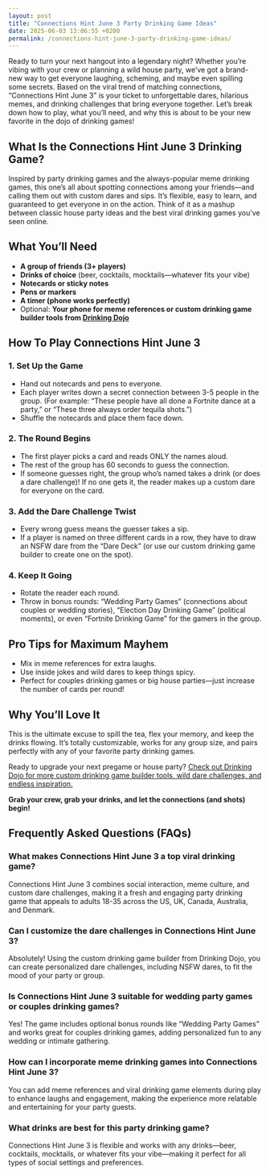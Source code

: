 ```yaml
---
layout: post
title: "Connections Hint June 3 Party Drinking Game Ideas"
date: 2025-06-03 13:06:55 +0200
permalink: /connections-hint-june-3-party-drinking-game-ideas/
---
```

Ready to turn your next hangout into a legendary night? Whether you’re vibing with your crew or planning a wild house party, we’ve got a brand-new way to get everyone laughing, scheming, and maybe even spilling some secrets. Based on the viral trend of matching connections, “Connections Hint June 3” is your ticket to unforgettable dares, hilarious memes, and drinking challenges that bring everyone together. Let’s break down how to play, what you’ll need, and why this is about to be your new favorite in the dojo of drinking games!

## What Is the Connections Hint June 3 Drinking Game?

Inspired by party drinking games and the always-popular meme drinking games, this one’s all about spotting connections among your friends—and calling them out with custom dares and sips. It’s flexible, easy to learn, and guaranteed to get everyone in on the action. Think of it as a mashup between classic house party ideas and the best viral drinking games you’ve seen online.

## What You’ll Need

- **A group of friends (3+ players)**
- **Drinks of choice** (beer, cocktails, mocktails—whatever fits your vibe)
- **Notecards or sticky notes**
- **Pens or markers**
- **A timer (phone works perfectly)**
- Optional: **Your phone for meme references or custom drinking game builder tools from [Drinking Dojo](https://drinkingdojo.com)**

## How To Play Connections Hint June 3

### 1. Set Up the Game

- Hand out notecards and pens to everyone.
- Each player writes down a secret connection between 3-5 people in the group. (For example: “These people have all done a Fortnite dance at a party,” or “These three always order tequila shots.”)
- Shuffle the notecards and place them face down.

### 2. The Round Begins

- The first player picks a card and reads ONLY the names aloud.
- The rest of the group has 60 seconds to guess the connection.
- If someone guesses right, the group who’s named takes a drink (or does a dare challenge)! If no one gets it, the reader makes up a custom dare for everyone on the card.

### 3. Add the Dare Challenge Twist

- Every wrong guess means the guesser takes a sip.
- If a player is named on three different cards in a row, they have to draw an NSFW dare from the “Dare Deck” (or use our custom drinking game builder to create one on the spot).

### 4. Keep It Going

- Rotate the reader each round.
- Throw in bonus rounds: “Wedding Party Games” (connections about couples or wedding stories), “Election Day Drinking Game” (political moments), or even “Fortnite Drinking Game” for the gamers in the group.

## Pro Tips for Maximum Mayhem

- Mix in meme references for extra laughs.
- Use inside jokes and wild dares to keep things spicy.
- Perfect for couples drinking games or big house parties—just increase the number of cards per round!

## Why You’ll Love It

This is the ultimate excuse to spill the tea, flex your memory, and keep the drinks flowing. It’s totally customizable, works for any group size, and pairs perfectly with any of your favorite party drinking games.

Ready to upgrade your next pregame or house party? [Check out Drinking Dojo for more custom drinking game builder tools, wild dare challenges, and endless inspiration.](https://drinkingdojo.com)

**Grab your crew, grab your drinks, and let the connections (and shots) begin!**

## Frequently Asked Questions (FAQs)

### What makes Connections Hint June 3 a top viral drinking game?

Connections Hint June 3 combines social interaction, meme culture, and custom dare challenges, making it a fresh and engaging party drinking game that appeals to adults 18-35 across the US, UK, Canada, Australia, and Denmark.

### Can I customize the dare challenges in Connections Hint June 3?

Absolutely! Using the custom drinking game builder from Drinking Dojo, you can create personalized dare challenges, including NSFW dares, to fit the mood of your party or group.

### Is Connections Hint June 3 suitable for wedding party games or couples drinking games?

Yes! The game includes optional bonus rounds like “Wedding Party Games” and works great for couples drinking games, adding personalized fun to any wedding or intimate gathering.

### How can I incorporate meme drinking games into Connections Hint June 3?

You can add meme references and viral drinking game elements during play to enhance laughs and engagement, making the experience more relatable and entertaining for your party guests.

### What drinks are best for this party drinking game?

Connections Hint June 3 is flexible and works with any drinks—beer, cocktails, mocktails, or whatever fits your vibe—making it perfect for all types of social settings and preferences.

<script type="application/ld+json">
{
  "@context": "https://schema.org",
  "@type": "BlogPosting",
  "headline": "Connections Hint June 3 Party Drinking Game Ideas",
  "description": "Discover how to play the viral Connections Hint June 3 drinking game with custom dares, meme references, and party drinking game twists. Perfect for house parties, weddings, and couples drinking games.",
  "author": {
    "@type": "Person",
    "name": "Drinking Dojo"
  },
  "datePublished": "2024-06-01",
  "mainEntityOfPage": {
    "@type": "WebPage",
    "@id": "https://drinkingdojo.com/blog/connections-hint-june-3-party-drinking-game-ideas"
  },
  "inLanguage": "en-US",
  "keywords": "drinking games, party drinking games, custom drinking game builder, dare challenges, viral drinking games, meme drinking games, fortnite drinking game, inauguration day drinking game, NSFW dares, election day drinking game, wedding party games, couples drinking games, house party ideas, drinking challenges",
  "publisher": {
    "@type": "Person",
    "name": "Drinking Dojo"
  }
}
</script>

<script type="application/ld+json">
{
  "@context": "https://schema.org",
  "@type": "FAQPage",
  "mainEntity": [
    {
      "@type": "Question",
      "name": "What makes Connections Hint June 3 a top viral drinking game?",
      "acceptedAnswer": {
        "@type": "Answer",
        "text": "Connections Hint June 3 combines social interaction, meme culture, and custom dare challenges, making it a fresh and engaging party drinking game that appeals to adults 18-35 across the US, UK, Canada, Australia, and Denmark."
      }
    },
    {
      "@type": "Question",
      "name": "Can I customize the dare challenges in Connections Hint June 3?",
      "acceptedAnswer": {
        "@type": "Answer",
        "text": "Absolutely! Using the custom drinking game builder from Drinking Dojo, you can create personalized dare challenges, including NSFW dares, to fit the mood of your party or group."
      }
    },
    {
      "@type": "Question",
      "name": "Is Connections Hint June 3 suitable for wedding party games or couples drinking games?",
      "acceptedAnswer": {
        "@type": "Answer",
        "text": "Yes! The game includes optional bonus rounds like “Wedding Party Games” and works great for couples drinking games, adding personalized fun to any wedding or intimate gathering."
      }
    },
    {
      "@type": "Question",
      "name": "How can I incorporate meme drinking games into Connections Hint June 3?",
      "acceptedAnswer": {
        "@type": "Answer",
        "text": "You can add meme references and viral drinking game elements during play to enhance laughs and engagement, making the experience more relatable and entertaining for your party guests."
      }
    },
    {
      "@type": "Question",
      "name": "What drinks are best for this party drinking game?",
      "acceptedAnswer": {
        "@type": "Answer",
        "text": "Connections Hint June 3 is flexible and works with any drinks—beer, cocktails, mocktails, or whatever fits your vibe—making it perfect for all types of social settings and preferences."
      }
    }
  ]
}
</script>